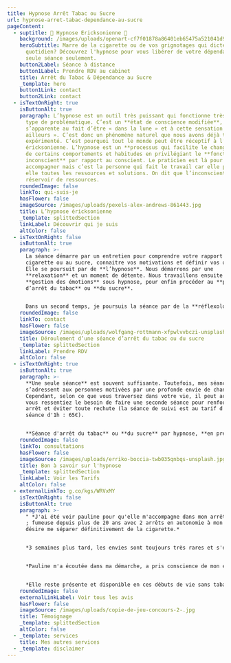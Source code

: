 ```yaml
---
title: Hypnose Arrêt Tabac ou Sucre
url: hypnose-arret-tabac-dependance-au-sucre
pageContent:
  - suptitle: 🌟 Hypnose Ericksonienne 🌟
    background: /images/uploads/openart-cf7f01878a86401eb65475a521041d92_raw.jpg
    heroSubtitle: Marre de la cigarette ou de vos grignotages qui dictent votre
      quotidien? Découvrez l'hypnose pour vous libérer de votre dépendance en 1
      seule séance seulement.
    button2Label: Séance à distance
    button1Label: Prendre RDV au cabinet
    title: Arrêt du Tabac & Dépendance au Sucre
    _template: hero
    button1Link: contact
    button2Link: contact
  - isTextOnRight: true
    isButtonAlt: true
    paragraph: L’hypnose est un outil très puissant qui fonctionne très bien sur ce
      type de problématique. C’est un **état de conscience modifiée**, qui
      s’apparente au fait d’être « dans la lune » et à cette sensation d’être «
      ailleurs ». C’est donc un phénomène naturel que nous avons déjà tous
      expérimenté. C’est pourquoi tout le monde peut être réceptif à l’hypnose
      éricksonienne. L’hypnose est un **processus qui facilite le changement**
      de certains comportements et habitudes en privilégiant le **fonctionnement
      inconscient** par rapport au conscient. Le praticien est là pour
      accompagner mais c’est la personne qui fait le travail car elle possède en
      elle toutes les ressources et solutions. On dit que l’inconscient est un
      réservoir de ressources.
    roundedImage: false
    linkTo: qui-suis-je
    hasFlower: false
    imageSource: /images/uploads/pexels-alex-andrews-861443.jpg
    title: L’hypnose éricksonienne
    _template: splittedSection
    linkLabel: Découvrir qui je suis
    altColor: false
  - isTextOnRight: false
    isButtonAlt: true
    paragraph: >-
      La séance démarre par un entretien pour comprendre votre rapport à la
      cigarette ou au sucre, connaitre vos motivations et définir vos objectifs.
      Elle se poursuit par de **l’hypnose**. Nous démarrons par une
      **relaxation** et un moment de détente. Nous travaillons ensuite sur la
      **gestion des émotions** sous hypnose, pour enfin procéder au **protocole
      d’arrêt du tabac** ou **du sucre**.


      Dans un second temps, je poursuis la séance par de la **réflexologie auriculaire**. Je réalise une stimulation de plusieurs zones réflexes au niveau de l’oreille avec un stylet. Enfin, je termine la séance par la **pose de graines auriculaires** que vous garderez sur vous et pourrez stimuler vous-même. Cela vous permettra d’avoir une aide supplémentaire en rentrant chez vous, après la séance.
    roundedImage: false
    linkTo: contact
    hasFlower: false
    imageSource: /images/uploads/wolfgang-rottmann-xfpwlvvbczi-unsplash.jpg
    title: Déroulement d’une séance d’arrêt du tabac ou du sucre
    _template: splittedSection
    linkLabel: Prendre RDV
    altColor: false
  - isTextOnRight: true
    isButtonAlt: true
    paragraph: >-
      **Une seule séance** est souvent suffisante. Toutefois, mes séances
      s’adressent aux personnes motivées par une profonde envie de changement.
      Cependant, selon ce que vous traversez dans votre vie, il peut arriver que
      vous ressentiez le besoin de faire une seconde séance pour renforcer votre
      arrêt et éviter toute rechute (la séance de suivi est au tarif d'une
      séance d'1h : 65€).


      **Séance d'arrêt du tabac** ou **du sucre** par hypnose, **en présentiel** ou **à distance** (en visio), prévoir **1h30 à 2h.**
    roundedImage: false
    linkTo: consultations
    hasFlower: false
    imageSource: /images/uploads/erriko-boccia-twb035qnbqs-unsplash.jpg
    title: Bon à savoir sur l'hypnose
    _template: splittedSection
    linkLabel: Voir les Tarifs
    altColor: false
  - externalLinkTo: g.co/kgs/WRVxMY
    isTextOnRight: false
    isButtonAlt: true
    paragraph: >-
      " *J'ai été voir pauline pour qu'elle m'accompagne dans mon arrêt du tabac
      ; fumeuse depuis plus de 20 ans avec 2 arrêts en autonomie à mon actif, je
      désire me séparer définitivement de la cigarette.* 


      *3 semaines plus tard, les envies sont toujours très rares et s'estompent de plus en plus : la programmation marche!*


      *Pauline m'a écoutée dans ma démarche, a pris conscience de mon environnement et m'a offert les bons outils!* 


      *Elle reste présente et disponible en ces débuts de vie sans tabac. Je ne peux que la recommander!* " - **Bénédicte**
    roundedImage: false
    externalLinkLabel: Voir tous les avis
    hasFlower: false
    imageSource: /images/uploads/copie-de-jeu-concours-2-.jpg
    title: Témoignage
    _template: splittedSection
    altColor: false
  - _template: services
    title: Mes autres services
  - _template: disclaimer
---
```

